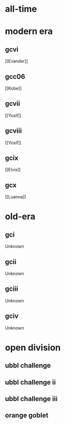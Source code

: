 # all-time

# modern era

## gcvi

[[Evander]]

## gcc06

[[Kobe]]

## gcvii

[[Yosif]]

## gcviii

[[Yosif]]

## gcix

[[Elvis]]

## gcx

[[Luanna]]

# old-era

## gci

Unknown

## gcii

Unknown

## gciii

Unknown

## gciv

Unknown

# open division

## ubbl challenge

## ubbl challenge ii

## ubbl challenge iii

## orange goblet